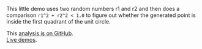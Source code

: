 <!--
Title: Matplotlib π
Description: Calculating π the simple way, but with matplotlib visualization.
-->

This little demo uses two random numbers r1 and r2 and
then does a comparison `r1^2 + r2^2 < 1.0` to figure out whether
the generated point is inside the first quadrant of the unit circle.

<i class="fa fa-fw fa-github"></i>
This [analysis is on GitHub](https://github.com/svenkreiss/databench_examples/tree/master/analyses/mplpi).<br />
<i class="fa fa-fw fa-external-link"></i>
[Live demos](http://databench-examples.trivial.io).
